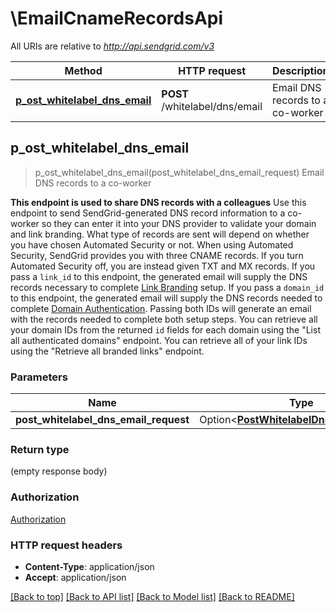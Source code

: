 # \EmailCnameRecordsApi

All URIs are relative to *http://api.sendgrid.com/v3*

Method | HTTP request | Description
------------- | ------------- | -------------
[**p_ost_whitelabel_dns_email**](EmailCnameRecordsApi.md#p_ost_whitelabel_dns_email) | **POST** /whitelabel/dns/email | Email DNS records to a co-worker



## p_ost_whitelabel_dns_email

> p_ost_whitelabel_dns_email(post_whitelabel_dns_email_request)
Email DNS records to a co-worker

**This endpoint is used to share DNS records with a colleagues**  Use this endpoint to send SendGrid-generated DNS record information to a co-worker so they can enter it into your DNS provider to validate your domain and link branding.   What type of records are sent will depend on whether you have chosen Automated Security or not. When using Automated Security, SendGrid provides you with three CNAME records. If you turn Automated Security off, you are instead given TXT and MX records.  If you pass a `link_id` to this endpoint, the generated email will supply the DNS records necessary to complete [Link Branding](https://sendgrid.com/docs/ui/account-and-settings/how-to-set-up-link-branding/) setup. If you pass a `domain_id` to this endpoint, the generated email will supply the DNS records needed to complete [Domain Authentication](https://sendgrid.com/docs/ui/account-and-settings/how-to-set-up-domain-authentication/). Passing both IDs will generate an email with the records needed to complete both setup steps.  You can retrieve all your domain IDs from the returned `id` fields for each domain using the \"List all authenticated domains\" endpoint. You can retrieve all of your link IDs using the \"Retrieve all branded links\" endpoint.

### Parameters


Name | Type | Description  | Required | Notes
------------- | ------------- | ------------- | ------------- | -------------
**post_whitelabel_dns_email_request** | Option<[**PostWhitelabelDnsEmailRequest**](PostWhitelabelDnsEmailRequest.md)> |  |  |

### Return type

 (empty response body)

### Authorization

[Authorization](../README.md#Authorization)

### HTTP request headers

- **Content-Type**: application/json
- **Accept**: application/json

[[Back to top]](#) [[Back to API list]](../README.md#documentation-for-api-endpoints) [[Back to Model list]](../README.md#documentation-for-models) [[Back to README]](../README.md)

